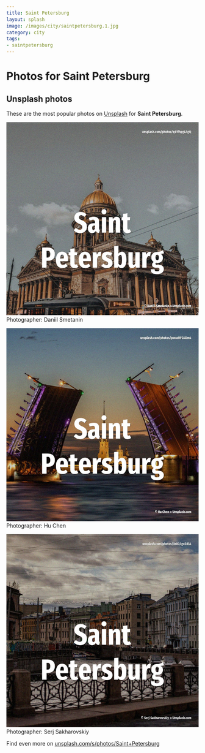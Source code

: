 ```yaml
---
title: Saint Petersburg
layout: splash
image: /images/city/saintpetersburg.1.jpg
category: city
tags:
- saintpetersburg
---
```

# Photos for Saint Petersburg
 
## Unsplash photos
These are the most popular photos on [Unsplash](https://unsplash.com) for **Saint Petersburg**.
 
![Saint Petersburg](/images/city/saintpetersburg.1.jpg)
Photographer:  Daniil Smetanin
 
![Saint Petersburg](/images/city/saintpetersburg.2.jpg)
Photographer:  Hu Chen
 
![Saint Petersburg](/images/city/saintpetersburg.3.jpg)
Photographer:  Serj Sakharovskiy
 
Find even more on [unsplash.com/s/photos/Saint+Petersburg](https://unsplash.com/s/photos/Saint+Petersburg)
 
